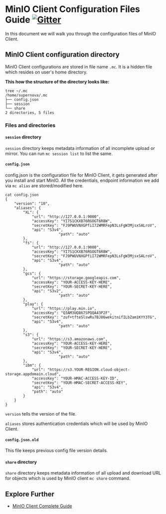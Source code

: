 # MinIO Client Configuration Files Guide [![Gitter](https://badges.gitter.im/Join%20Chat.svg)](https://gitter.im/minio/minio?utm_source=badge&utm_medium=badge&utm_campaign=pr-badge&utm_content=badge)

In this document we will walk you through the configuration files of MinIO Client.

## MinIO Client configuration directory
MinIO Client configurations are stored in file name ``.mc``.  It is a hidden file which resides on user's home directory.

**This how the structure of the directory looks like:**

```
tree ~/.mc
/home/supernova/.mc
├── config.json
├── session
└── share
2 directories, 5 files
```
### Files and directories

#### ``session`` directory
``session`` directory keeps metadata information of all incomplete upload or mirror. You can run ``mc session list`` to list the same. 

#### ``config.json``
config.json is the configuration file for MinIO Client, it gets generated after you install and start MinIO. All the credentials, endpoint information we add via ``mc alias`` are stored/modified here. 

```
cat config.json 
{
	"version": "10",
	"aliases": {
		"XL": {
			"url": "http://127.0.0.1:9000",
			"accessKey": "YI7S1CKXB76RGOGT6R8W",
			"secretKey": "FJ9PWUVNXGPfiI72WMRFepN3LsFgW3MjsxSALroV",
			"api": "S3v4",
                        "path": "auto"
		},
		"fs": {
			"url": "http://127.0.0.1:9000",
			"accessKey": "YI7S1CKXB76RGOGT6R8W",
			"secretKey": "FJ9PWUVNXGPfiI72WMRFepN3LsFgW3MjsxSALroV",
			"api": "S3v4",
                        "path": "auto"
		},
		"gcs": {
			"url": "https://storage.googleapis.com",
			"accessKey": "YOUR-ACCESS-KEY-HERE",
			"secretKey": "YOUR-SECRET-KEY-HERE",
			"api": "S3v2",
                        "path": "auto"
		},
		"play": {
			"url": "https://play.min.io",
			"accessKey": "Q3AM3UQ867SPQQA43P2F",
			"secretKey": "zuf+tfteSlswRu7BJ86wekitnifILbZam1KYY3TG",
			"api": "S3v4",
                        "path": "auto"
		},
		"s3": {
			"url": "https://s3.amazonaws.com",
			"accessKey": "YOUR-ACCESS-KEY-HERE",
			"secretKey": "YOUR-SECRET-KEY-HERE",
			"api": "S3v4",
                        "path": "auto"
		},
		"ibm": {
			"url": "https://s3.YOUR-REGION.cloud-object-storage.appdomain.cloud",
			"accessKey": "YOUR-HMAC-ACCESS-KEY-ID",
			"secretKey": "YOUR-HMAC-SECRET-ACCESS-KEY",
			"api": "S3v4", 
			"path": "auto" 
		}
	}
}
```

``version`` tells the version of the file.

``aliases``  stores authentication credentials which will be used by MinIO Client.

#### ``config.json.old``
This file keeps previous config file version details.

#### ``share`` directory
``share`` directory keeps metadata information of all upload and download URL for objects which is used by  MinIO client ``mc share`` command. 

## Explore Further
* [MinIO Client Complete Guide](https://min.io/docs/minio/linux/reference/minio-mc.html?ref=gh)




